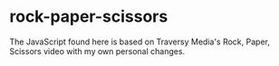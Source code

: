 # rock-paper-scissors
The JavaScript found here is based on Traversy Media's Rock, Paper, Scissors video with my own personal changes.
